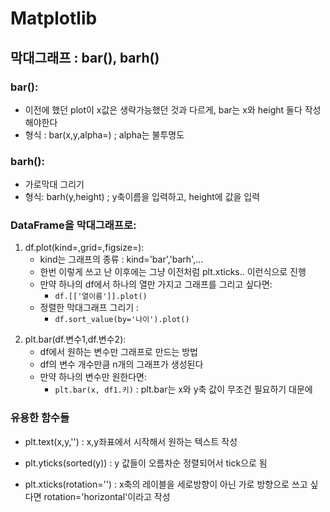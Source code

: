 # Matplotlib

## 막대그래프 : bar(), barh()

### bar():

- 이전에 했던 plot이 x값은 생략가능했던 것과 다르게, bar는 x와 height 둘다 작성해야한다
- 형식 : bar(x,y,alpha=) ; alpha는 불투명도

### barh():

- 가로막대 그리기
- 형식: barh(y,height) ; y축이름을 입력하고, height에 값을 입력



### DataFrame을 막대그래프로:

1) df.plot(kind=,grid=,figsize=):
   - kind는 그래프의 종류 : kind='bar','barh',...
   - 한번 이렇게 쓰고 난 이후에는 그냥 이전처럼 plt.xticks.. 이런식으로 진행
   - 만약 하나의 df에서 하나의 열만 가지고 그래프를 그리고 싶다면:
     - `df.[['열이름']].plot()`
   - 정렬한 막대그래프 그리기 : 
     - `df.sort_value(by='나이').plot()`



2. plt.bar(df.변수1,df.변수2):
   - df에서 원하는 변수만 그래프로 만드는 방법
   - df의 변수 개수만큼 n개의 그래프가 생성된다
   - 만약 하나의 변수만 원한다면:
     - `plt.bar(x, df1.키)` : plt.bar는 x와 y축 값이 무조건 필요하기 대문에 



### 유용한 함수들

- plt.text(x,y,'') : x,y좌표에서 시작해서 원하는 텍스트 작성

- plt.yticks(sorted(y)) : y 값들이 오름차순 정렬되어서 tick으로 됨 

- plt.xticks(rotation='') : x축의 레이블을 세로방향이 아닌 가로 방향으로 쓰고 싶다면 rotation='horizontal'이라고 작성

  